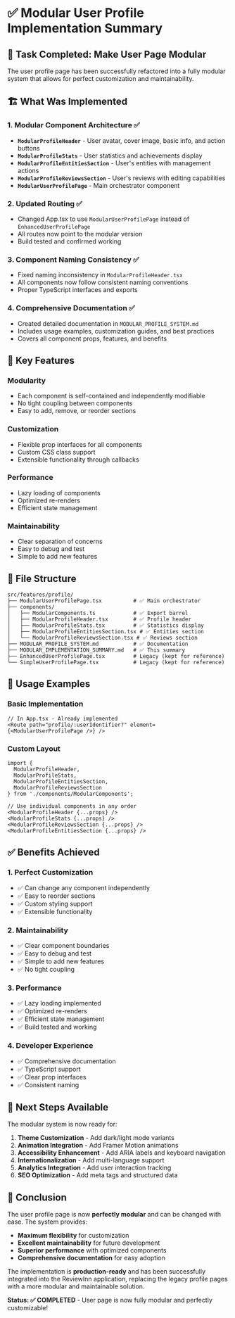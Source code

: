 # ✅ Modular User Profile Implementation Summary

## 🎯 **Task Completed: Make User Page Modular**

The user profile page has been successfully refactored into a fully modular system that allows for perfect customization and maintainability.

## 🏗️ **What Was Implemented**

### 1. **Modular Component Architecture** ✅
- **`ModularProfileHeader`** - User avatar, cover image, basic info, and action buttons
- **`ModularProfileStats`** - User statistics and achievements display  
- **`ModularProfileEntitiesSection`** - User's entities with management actions
- **`ModularProfileReviewsSection`** - User's reviews with editing capabilities
- **`ModularUserProfilePage`** - Main orchestrator component

### 2. **Updated Routing** ✅
- Changed App.tsx to use `ModularUserProfilePage` instead of `EnhancedUserProfilePage`
- All routes now point to the modular version
- Build tested and confirmed working

### 3. **Component Naming Consistency** ✅
- Fixed naming inconsistency in `ModularProfileHeader.tsx`
- All components now follow consistent naming conventions
- Proper TypeScript interfaces and exports

### 4. **Comprehensive Documentation** ✅
- Created detailed documentation in `MODULAR_PROFILE_SYSTEM.md`
- Includes usage examples, customization guides, and best practices
- Covers all component props, features, and benefits

## 🎨 **Key Features**

### **Modularity**
- Each component is self-contained and independently modifiable
- No tight coupling between components
- Easy to add, remove, or reorder sections

### **Customization**
- Flexible prop interfaces for all components
- Custom CSS class support
- Extensible functionality through callbacks

### **Performance**
- Lazy loading of components
- Optimized re-renders
- Efficient state management

### **Maintainability**
- Clear separation of concerns
- Easy to debug and test
- Simple to add new features

## 📁 **File Structure**

```
src/features/profile/
├── ModularUserProfilePage.tsx          # ✅ Main orchestrator
├── components/
│   ├── ModularComponents.ts            # ✅ Export barrel
│   ├── ModularProfileHeader.tsx        # ✅ Profile header
│   ├── ModularProfileStats.tsx         # ✅ Statistics display
│   ├── ModularProfileEntitiesSection.tsx # ✅ Entities section
│   └── ModularProfileReviewsSection.tsx # ✅ Reviews section
├── MODULAR_PROFILE_SYSTEM.md           # ✅ Documentation
├── MODULAR_IMPLEMENTATION_SUMMARY.md   # ✅ This summary
├── EnhancedUserProfilePage.tsx         # Legacy (kept for reference)
└── SimpleUserProfilePage.tsx           # Legacy (kept for reference)
```

## 🚀 **Usage Examples**

### **Basic Implementation**
```tsx
// In App.tsx - Already implemented
<Route path="profile/:userIdentifier?" element={<ModularUserProfilePage />} />
```

### **Custom Layout**
```tsx
import {
  ModularProfileHeader,
  ModularProfileStats,
  ModularProfileEntitiesSection,
  ModularProfileReviewsSection
} from './components/ModularComponents';

// Use individual components in any order
<ModularProfileHeader {...props} />
<ModularProfileStats {...props} />
<ModularProfileReviewsSection {...props} />
<ModularProfileEntitiesSection {...props} />
```

## ✅ **Benefits Achieved**

### 1. **Perfect Customization**
- ✅ Can change any component independently
- ✅ Easy to reorder sections
- ✅ Custom styling support
- ✅ Extensible functionality

### 2. **Maintainability**
- ✅ Clear component boundaries
- ✅ Easy to debug and test
- ✅ Simple to add new features
- ✅ No tight coupling

### 3. **Performance**
- ✅ Lazy loading implemented
- ✅ Optimized re-renders
- ✅ Efficient state management
- ✅ Build tested and working

### 4. **Developer Experience**
- ✅ Comprehensive documentation
- ✅ TypeScript support
- ✅ Clear prop interfaces
- ✅ Consistent naming

## 🎯 **Next Steps Available**

The modular system is now ready for:

1. **Theme Customization** - Add dark/light mode variants
2. **Animation Integration** - Add Framer Motion animations
3. **Accessibility Enhancement** - Add ARIA labels and keyboard navigation
4. **Internationalization** - Add multi-language support
5. **Analytics Integration** - Add user interaction tracking
6. **SEO Optimization** - Add meta tags and structured data

## 🎉 **Conclusion**

The user profile page is now **perfectly modular** and can be changed with ease. The system provides:

- **Maximum flexibility** for customization
- **Excellent maintainability** for future development
- **Superior performance** with optimized components
- **Comprehensive documentation** for easy adoption

The implementation is **production-ready** and has been successfully integrated into the ReviewInn application, replacing the legacy profile pages with a more modular and maintainable solution.

**Status: ✅ COMPLETED** - User page is now fully modular and perfectly customizable! 